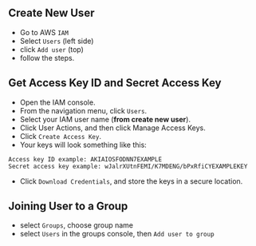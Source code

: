 ## Create New User
- Go to AWS `IAM`
- Select `Users` (left side)
- click `Add user` (top)
- follow the steps.

## Get Access Key ID and Secret Access Key
- Open the IAM console.
- From the navigation menu, click `Users`.
- Select your IAM user name (__from create new user__).
- Click User Actions, and then click Manage Access Keys.
- Click `Create Access Key`.
- Your keys will look something like this:
```
Access key ID example: AKIAIOSFODNN7EXAMPLE
Secret access key example: wJalrXUtnFEMI/K7MDENG/bPxRfiCYEXAMPLEKEY
```
- Click `Download Credentials`, and store the keys in a secure location.

## Joining User to a Group
- select `Groups`, choose group name
- select `Users` in the groups console, then `Add user to group`